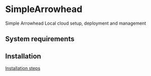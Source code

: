 # SimpleArrowhead
Simple Arrowhead Local cloud setup, deployment and management

## System requirements

## Installation
[Installation steps](https://github.com/MaGaMeGa/SimpleArrowhead/blob/main/installation_steps.md)
